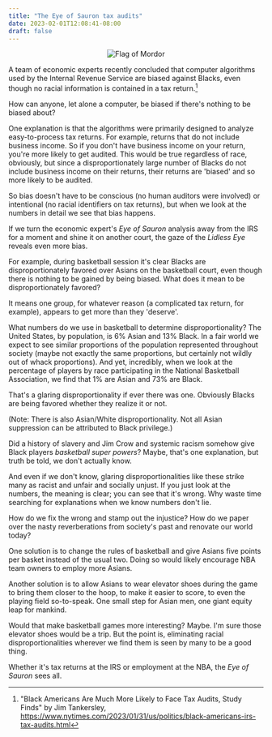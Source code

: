 ```yaml
---
title: "The Eye of Sauron tax audits"
date: 2023-02-01T12:08:41-08:00
draft: false
---
```


<center>

![Flag of Mordor](https://upload.wikimedia.org/wikipedia/commons/thumb/1/16/Flag_of_Mordor_SVG.svg/320px-Flag_of_Mordor_SVG.svg.png)

</center>

A team of economic experts recently concluded that computer
algorithms used by the Internal Revenue Service are biased against
Blacks, even though no racial information is contained in a tax
return.[^1]

How can anyone, let alone a computer, be biased if there's nothing to be
biased about?

One explanation is that the algorithms were primarily designed to
analyze easy-to-process tax returns. For example, returns that do
not include business income. So if you don't have business income on
your return, you're more likely to get audited. This would be true
regardless of race, obviously, but since a disproportionately large
number of Blacks do not include business income on their returns,
their returns are 'biased' and so more likely to be audited.

So bias doesn't have to be conscious (no human auditors were
involved) or intentional (no racial identifiers on tax returns), but
when we look at the numbers in detail we see that bias happens.

If we turn the economic expert's _Eye of Sauron_ analysis away from
the IRS for a moment and shine it on another court, the gaze of the _Lidless
Eye_ reveals even more bias.

For example, during basketball session it's clear Blacks are
disproportionately favored over Asians on the basketball court, even
though there is nothing to be gained by being biased. What does it mean
to be disproportionately favored?

It means one group, for whatever reason (a complicated tax return, for
example), appears to get more than they 'deserve'.

What numbers do we use in basketball to determine disproportionality?
The United States, by population, is 6% Asian and 13% Black. In a
fair world we expect to see similar proportions of the population
represented throughout society (maybe not exactly the same
proportions, but certainly not wildly out of whack proportions). And
yet, incredibly, when we look at the percentage of players by race
participating in the National Basketball Association, we find that 1%
are Asian and 73% are Black.

That's a glaring disproportionality if ever there was one. Obviously
Blacks are being favored whether they realize it or not.

(Note: There is also Asian/White disproportionality. Not all Asian
suppression can be attributed to Black privilege.)

Did a history of slavery and Jim Crow and systemic racism somehow
give Black players _basketball super powers_? Maybe, that's one
explanation, but truth be told, we don't actually know.

And even if we don't know, glaring disproportionalities like these strike
many as racist and unfair and socially unjust. If you just look at
the numbers, the meaning is clear; you can see that it's wrong.
Why waste time searching for explanations when we know numbers don't lie.

How do we fix the wrong and stamp out the injustice? How do we paper
over the nasty reverberations from society's past and renovate our world
today?

One solution is to change the rules of basketball and give Asians five
points per basket instead of the usual two. Doing so would likely
encourage NBA team owners to employ more Asians.

Another solution is to allow Asians to wear elevator shoes during the
game to bring them closer to the hoop, to make it easier to score, to
even the playing field so-to-speak. One small step for Asian men, one
giant equity leap for mankind.

Would that make basketball games more interesting? Maybe. I'm sure
those elevator shoes would be a trip. But the point is, eliminating
racial disproportionalities wherever we find them is seen by many to
be a good thing.

Whether it's tax returns at the IRS or employment at the NBA, the
_Eye of Sauron_ sees all.

[^1]: "Black Americans Are Much More Likely to Face Tax Audits, Study
Finds" by Jim Tankersley,
https://www.nytimes.com/2023/01/31/us/politics/black-americans-irs-tax-audits.html
